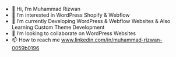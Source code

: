 - 👋 Hi, I’m Muhammad Rizwan
- 👀 I’m interested in WordPress Shopify & Webflow
- 🌱 I’m currently Developing WordPress & Webflow Websites & Also Learning Custom Theme Development
- 💞️ I’m looking to collaborate on WordPress Websites
- 📫 How to reach me www.linkedin.com/in/muhammad-rizwan-0059b0196

<!---
rizwan545/rizwan545 is a ✨ special ✨ repository because its `README.md` (this file) appears on your GitHub profile.
You can click the Preview link to take a look at your changes.
--->
